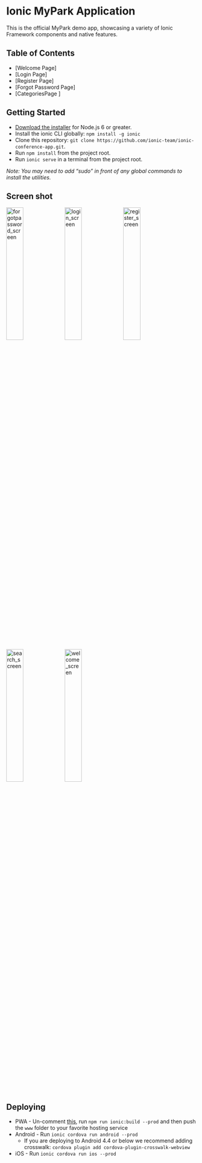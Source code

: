 # Ionic MyPark Application

This is the official MyPark demo app, showcasing a variety of Ionic Framework components and native features.

## Table of Contents

* [Welcome Page]
* [Login Page]
* [Register Page]
* [Forgot Password Page]
* [CategoriesPage ]

## Getting Started

* [Download the installer](https://nodejs.org/) for Node.js 6 or greater.
* Install the ionic CLI globally: `npm install -g ionic`
* Clone this repository: `git clone https://github.com/ionic-team/ionic-conference-app.git`.
* Run `npm install` from the project root.
* Run `ionic serve` in a terminal from the project root.

_Note: You may need to add “sudo” in front of any global commands to install the utilities._

## Screen shot

<img src="https://user-images.githubusercontent.com/38101699/38363173-0200a8e8-3917-11e8-8aa4-6cf6da4f8635.png" width="30%" alt="forgotpassword_screen" >
<img  src="https://user-images.githubusercontent.com/38101699/38363174-022e03ba-3917-11e8-99d4-585c930abbd9.png" width="30%" alt="login_screen">
<img  src="https://user-images.githubusercontent.com/38101699/38363175-026a7aca-3917-11e8-83df-b94a355b82b4.png" width="30%" alt="register_screen">
<img src="https://user-images.githubusercontent.com/38101699/38363176-029d7ea2-3917-11e8-9676-eac90a6785ca.png" width="30%" alt="search_screen" >
<img src="https://user-images.githubusercontent.com/38101699/38363178-02cbb330-3917-11e8-88b2-8a387e9410b7.png" width="30%" alt="welcome_screen" >

## Deploying

* PWA - Un-comment [this](https://github.com/fzancanaro/mySydneyPark), run `npm run ionic:build --prod` and then push the `www` folder to your favorite hosting service
* Android - Run `ionic cordova run android --prod`
  * If you are deploying to Android 4.4 or below we recommend adding crosswalk: `cordova plugin add cordova-plugin-crosswalk-webview`
* iOS - Run `ionic cordova run ios --prod`
